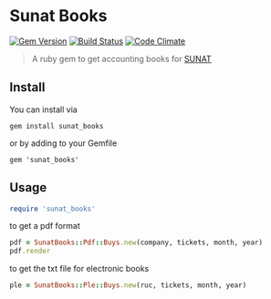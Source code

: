 # Sunat Books
[![Gem Version][rubygems-image]][rubygems-url]
[![Build Status][travis-image]][travis-url]
[![Code Climate][code-climate-image]][code-climate-url]

> A ruby gem to get accounting books for [SUNAT](https://www.sunat.gob.pe)

## Install
You can install via
```
gem install sunat_books
```
or by adding to your Gemfile
```
gem 'sunat_books'
```

## Usage

```ruby
require 'sunat_books'
```

to get a pdf format

```ruby
pdf = SunatBooks::Pdf::Buys.new(company, tickets, month, year)
pdf.render
```

to get the txt file for electronic books

```ruby
ple = SunatBooks::Ple::Buys.new(ruc, tickets, month, year)
```

[rubygems-image]: https://badge.fury.io/rb/sunat_books.svg
[rubygems-url]: https://badge.fury.io/rb/sunat_books
[travis-image]: https://travis-ci.org/ccarruitero/sunat_books.svg?branch=master
[travis-url]: https://travis-ci.org/ccarruitero/sunat_books
[code-climate-image]: https://codeclimate.com/github/ccarruitero/sunat_books/badges/gpa.svg
[code-climate-url]: https://codeclimate.com/github/ccarruitero/sunat_books

